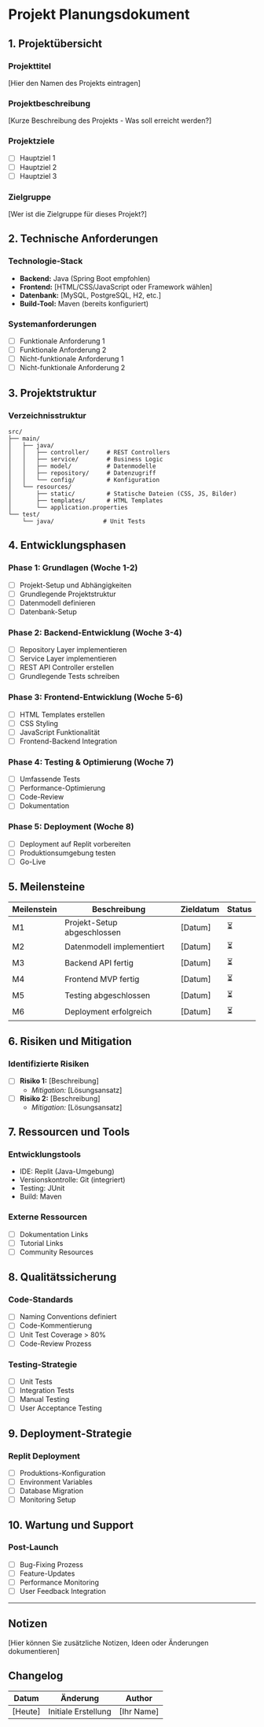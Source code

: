 
# Projekt Planungsdokument

## 1. Projektübersicht

### Projekttitel
[Hier den Namen des Projekts eintragen]

### Projektbeschreibung
[Kurze Beschreibung des Projekts - Was soll erreicht werden?]

### Projektziele
- [ ] Hauptziel 1
- [ ] Hauptziel 2
- [ ] Hauptziel 3

### Zielgruppe
[Wer ist die Zielgruppe für dieses Projekt?]

## 2. Technische Anforderungen

### Technologie-Stack
- **Backend:** Java (Spring Boot empfohlen)
- **Frontend:** [HTML/CSS/JavaScript oder Framework wählen]
- **Datenbank:** [MySQL, PostgreSQL, H2, etc.]
- **Build-Tool:** Maven (bereits konfiguriert)

### Systemanforderungen
- [ ] Funktionale Anforderung 1
- [ ] Funktionale Anforderung 2
- [ ] Nicht-funktionale Anforderung 1
- [ ] Nicht-funktionale Anforderung 2

## 3. Projektstruktur

### Verzeichnisstruktur
```
src/
├── main/
│   ├── java/
│   │   ├── controller/     # REST Controllers
│   │   ├── service/        # Business Logic
│   │   ├── model/          # Datenmodelle
│   │   ├── repository/     # Datenzugriff
│   │   └── config/         # Konfiguration
│   └── resources/
│       ├── static/         # Statische Dateien (CSS, JS, Bilder)
│       ├── templates/      # HTML Templates
│       └── application.properties
└── test/
    └── java/              # Unit Tests
```

## 4. Entwicklungsphasen

### Phase 1: Grundlagen (Woche 1-2)
- [ ] Projekt-Setup und Abhängigkeiten
- [ ] Grundlegende Projektstruktur
- [ ] Datenmodell definieren
- [ ] Datenbank-Setup

### Phase 2: Backend-Entwicklung (Woche 3-4)
- [ ] Repository Layer implementieren
- [ ] Service Layer implementieren
- [ ] REST API Controller erstellen
- [ ] Grundlegende Tests schreiben

### Phase 3: Frontend-Entwicklung (Woche 5-6)
- [ ] HTML Templates erstellen
- [ ] CSS Styling
- [ ] JavaScript Funktionalität
- [ ] Frontend-Backend Integration

### Phase 4: Testing & Optimierung (Woche 7)
- [ ] Umfassende Tests
- [ ] Performance-Optimierung
- [ ] Code-Review
- [ ] Dokumentation

### Phase 5: Deployment (Woche 8)
- [ ] Deployment auf Replit vorbereiten
- [ ] Produktionsumgebung testen
- [ ] Go-Live

## 5. Meilensteine

| Meilenstein | Beschreibung | Zieldatum | Status |
|-------------|--------------|-----------|--------|
| M1 | Projekt-Setup abgeschlossen | [Datum] | ⏳ |
| M2 | Datenmodell implementiert | [Datum] | ⏳ |
| M3 | Backend API fertig | [Datum] | ⏳ |
| M4 | Frontend MVP fertig | [Datum] | ⏳ |
| M5 | Testing abgeschlossen | [Datum] | ⏳ |
| M6 | Deployment erfolgreich | [Datum] | ⏳ |

## 6. Risiken und Mitigation

### Identifizierte Risiken
- [ ] **Risiko 1:** [Beschreibung]
  - *Mitigation:* [Lösungsansatz]
- [ ] **Risiko 2:** [Beschreibung]
  - *Mitigation:* [Lösungsansatz]

## 7. Ressourcen und Tools

### Entwicklungstools
- IDE: Replit (Java-Umgebung)
- Versionskontrolle: Git (integriert)
- Testing: JUnit
- Build: Maven

### Externe Ressourcen
- [ ] Dokumentation Links
- [ ] Tutorial Links
- [ ] Community Resources

## 8. Qualitätssicherung

### Code-Standards
- [ ] Naming Conventions definiert
- [ ] Code-Kommentierung
- [ ] Unit Test Coverage > 80%
- [ ] Code-Review Prozess

### Testing-Strategie
- [ ] Unit Tests
- [ ] Integration Tests
- [ ] Manual Testing
- [ ] User Acceptance Testing

## 9. Deployment-Strategie

### Replit Deployment
- [ ] Produktions-Konfiguration
- [ ] Environment Variables
- [ ] Database Migration
- [ ] Monitoring Setup

## 10. Wartung und Support

### Post-Launch
- [ ] Bug-Fixing Prozess
- [ ] Feature-Updates
- [ ] Performance Monitoring
- [ ] User Feedback Integration

---

## Notizen
[Hier können Sie zusätzliche Notizen, Ideen oder Änderungen dokumentieren]

## Changelog
| Datum | Änderung | Author |
|-------|----------|--------|
| [Heute] | Initiale Erstellung | [Ihr Name] |

